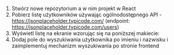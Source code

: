 1. Stwórz nowe repozytorium a w nim projekt w React
2. Pobierz listę użytkowników używając ogólnodostępnego API -https://jsonplaceholder.typicode.com/ (endpoint: https://jsonplaceholder.typicode.com/users)
3. Wyświetl listę na ekranie wzorując się na poniższej makiecie:
4. Dodaj pole do wyszukiwania użytkownika po imieniu i nazwisku i zaimplementuj mechanizm wyszukiwania po stronie frontend
